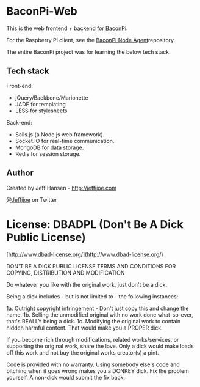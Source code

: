 # BaconPi-Web

This is the web frontend + backend for [BaconPi](https://baconpi-jeffijoe.rhcloud.com).

For the Raspberry Pi client, see the [BaconPi Node Agent](http://github.com/jeffijoe/baconpi-node-agent)repository.

The entire BaconPi project was for learning the below tech stack.

## Tech stack

Front-end:

* jQuery/Backbone/Marionette
* JADE for templating
* LESS for stylesheets

Back-end:

* Sails.js (a Node.js web framework).
* Socket.IO for real-time communication.
* MongoDB for data storage.
* Redis for session storage.

## Author

Created by Jeff Hansen - http://jeffijoe.com

[@Jeffijoe](http://twitter.com/Jeffijoe) on Twitter

License: DBADPL (Don't Be A Dick Public License)
================================================

[http://www.dbad-license.org/](http://www.dbad-license.org/)

DON'T BE A DICK PUBLIC LICENSE TERMS AND CONDITIONS FOR COPYING, DISTRIBUTION AND MODIFICATION

Do whatever you like with the original work, just don't be a dick.

Being a dick includes - but is not limited to - the following instances:

1a. Outright copyright infringement - Don't just copy this and change the name.
1b. Selling the unmodified original with no work done what-so-ever, that's REALLY being a dick.
1c. Modifying the original work to contain hidden harmful content. That would make you a PROPER dick.

If you become rich through modifications, related works/services, or supporting the original work, share the love. Only a dick would make loads off this work and not buy the original works creator(s) a pint.

Code is provided with no warranty. Using somebody else's code and bitching when it goes wrong makes you a DONKEY dick. Fix the problem yourself. A non-dick would submit the fix back.